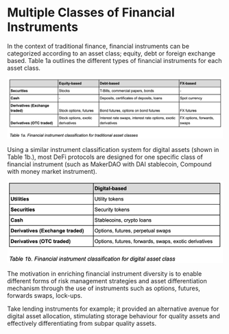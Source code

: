 # Multiple Classes of Financial Instruments

In the context of traditional finance, financial instruments can be categorized according to an asset class; equity, debt or foreign exchange based. Table 1a outlines the different types of financial instruments for each asset class. 

![](../../.gitbook/assets/screen-shot-2019-09-20-at-11.00.50-pm.png)

Using a similar instrument classification system for digital assets \(shown in Table 1b.\), most DeFi protocols are designed for one specific class of financial instrument \(such as MakerDAO with DAI stablecoin, Compound with money market instrument\).

![](../../.gitbook/assets/screen-shot-2019-09-20-at-11.01.07-pm.png)

The motivation in enriching financial instrument diversity is to enable different forms of risk management strategies and asset differentiation mechanism through the use of instruments such as options, futures, forwards  swaps, lock-ups. 

Take lending instruments for example; it provided an alternative avenue for digital asset allocation, stimulating storage behaviour for quality assets and effectively differentiating from subpar quality assets.  


